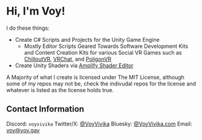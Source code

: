 # Hi, I'm Voy!
I do these things:
- Create C# Scripts and Projects for the Unity Game Engine
  - Mostly Editor Scripts Geared Towards Software Development Kits and Content Creation Kits for various Social VR Games such as [ChilloutVR](https://chilloutvr.net), [VRChat](https://vrchat.com), and [PoligonVR](https://poligonvr.com)
- Create Unity Shaders via [Amplify Shader Editor](https://assetstore.unity.com/packages/tools/visual-scripting/amplify-shader-editor-68570)

A Majority of what I create is licensed under The MIT License, although some of my repos may not be, check the indivudal repos for the license and whatever is listed as the license holds true.

## Contact Information
Discord: `voyvivika`
Twitter/X: [@VoyVivika](https://x.com/voyvivika)
Bluesky: [@VoyVivika.com](https://bsky.app/profile/voyvivika.com)
Email: [voy@voy.gay](mailto:voy@voy.gay)
